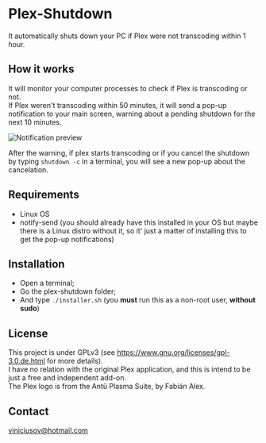 # Plex-Shutdown
It automatically shuts down your PC if Plex were not transcoding within 1 hour.

## How it works
It will monitor your computer processes to check if Plex is transcoding or not.  
If Plex weren't transcoding within 50 minutes, it will send a pop-up notification to your main screen, warning about a pending shutdown for the next 10 minutes.  

![Notification preview](https://raw.githubusercontent.com/viniciusov/plex-shutdown/master/sample_images/1.png)

After the warning, if plex starts transcoding or if you cancel the shutdown by typing `shutdown -c` in a terminal, you will see a new pop-up about the cancelation.  

## Requirements
- Linux OS
- notify-send (you should already have this installed in your OS but maybe there is a Linux distro without it, so it' just a matter of installing this to get the pop-up notifications)

## Installation
- Open a terminal;
- Go the plex-shutdown folder;
- And type `./installer.sh` (you **must** run this as a non-root user, **without sudo**)

## License
This project is under GPLv3 (see https://www.gnu.org/licenses/gpl-3.0.de.html for more details).  
I have no relation with the original Plex application, and this is intend to be just a free and independent add-on.  
The Plex logo is from the Antü Plasma Suite, by Fabián Alex.

## Contact
viniciusov@hotmail.com
